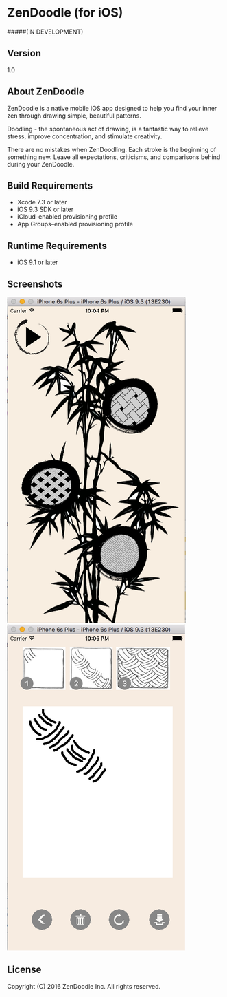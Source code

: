 # ZenDoodle (for iOS)

#####(IN DEVELOPMENT)

## Version

1.0

## About ZenDoodle

ZenDoodle is a native mobile iOS app designed to help you find your inner zen through drawing simple, beautiful patterns.

Doodling - the spontaneous act of drawing, is a fantastic way to relieve stress, improve concentration,  and stimulate creativity.

There are no mistakes when ZenDoodling. Each stroke is the beginning of something new. Leave all expectations, criticisms, and comparisons behind during your ZenDoodle.

## Build Requirements
* Xcode 7.3 or later
* iOS 9.3 SDK or later
* iCloud–enabled provisioning profile
* App Groups–enabled provisioning profile

## Runtime Requirements
* iOS 9.1 or later

## Screenshots

![Image of ZenDoodle Homepage](ZenDoodle/ZenDoodle/Assets.xcassets/homepage_screenshot.imageset/homepage_screenshot.png)
![Image of ZenDoodle Drawpage](ZenDoodle/ZenDoodle/Assets.xcassets/drawing_screenshot.imageset/drawing_screenshot.png)

## License

Copyright (C) 2016 ZenDoodle Inc. All rights reserved.

